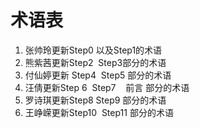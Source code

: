 # 术语表

1. 张帅玲更新Step0 以及Step1的术语
2. 熊紫茜更新Step2  Step3部分的术语
3.  付仙婷更新 Step4  Step5 部分的术语
4. 汪倩更新Step 6  Step7    前言  部分的术语
5. 罗诗琪更新Step8 Step9  部分的术语
6. 王峥嵘更新Step10  Step11 部分的术语